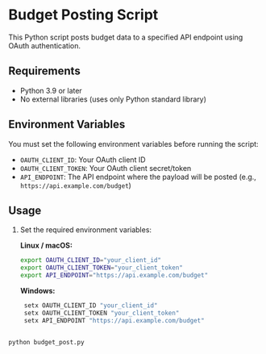 # Budget Posting Script

This Python script posts budget data to a specified API endpoint using OAuth authentication.

## Requirements

- Python 3.9 or later
- No external libraries (uses only Python standard library)

## Environment Variables

You must set the following environment variables before running the script:

- `OAUTH_CLIENT_ID`: Your OAuth client ID
- `OAUTH_CLIENT_TOKEN`: Your OAuth client secret/token
- `API_ENDPOINT`: The API endpoint where the payload will be posted (e.g., `https://api.example.com/budget`)

## Usage

1. Set the required environment variables:

   **Linux / macOS:**

   ```bash
   export OAUTH_CLIENT_ID="your_client_id"
   export OAUTH_CLIENT_TOKEN="your_client_token"
   export API_ENDPOINT="https://api.example.com/budget"
   ```

   **Windows:**

   ```bash
    setx OAUTH_CLIENT_ID "your_client_id"
    setx OAUTH_CLIENT_TOKEN "your_client_token"
    setx API_ENDPOINT "https://api.example.com/budget"
   ```

```

python budget_post.py

```
